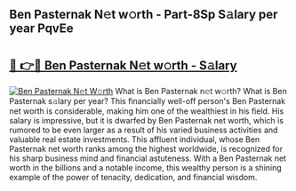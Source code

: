 ## Ben Pasternak N𝚎t w𝚘rth - Part-8Sp S𝚊lary per year PqvEe

# <h2><a href="http://gc47vbl.nevu.top/?p=Ben+Pasternak">🔗 👉🔴 Ben Pasternak N𝚎t w𝚘rth - S𝚊lary</a></h2>

[![Ben Pasternak N𝚎t W𝚘rth](https://i.imgur.com/Oavwk0R.jpeg)](http://gc47vbl.nevu.top/?p=Ben+Pasternak)
What is Ben Pasternak n𝚎t w𝚘rth? What is Ben Pasternak s𝚊lary per year?
This financially well-off person's Ben Pasternak net worth is considerable, making him one of the wealthiest in his field. His salary is impressive, but it is dwarfed by Ben Pasternak net worth, which is rumored to be even larger as a result of his varied business activities and valuable real estate investments. This affluent individual, whose Ben Pasternak net worth ranks among the highest worldwide, is recognized for his sharp business mind and financial astuteness. With a Ben Pasternak net worth in the billions and a notable income, this wealthy person is a shining example of the power of tenacity, dedication, and financial wisdom.
